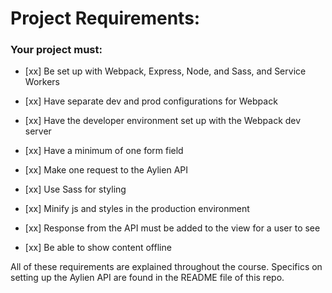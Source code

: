 # Project Requirements:

### Your project must:

- [xx] Be set up with Webpack, Express, Node, and Sass, and Service Workers

- [xx] Have separate dev and prod configurations for Webpack

- [xx] Have the developer environment set up with the Webpack dev server

- [xx] Have a minimum of one form field

- [xx] Make one request to the Aylien API

- [xx] Use Sass for styling

- [xx] Minify js and styles in the production environment

- [xx] Response from the API must be added to the view for a user to see

- [xx] Be able to show content offline

All of these requirements are explained throughout the course. Specifics on setting up the Aylien API are found in the README file of this repo.
